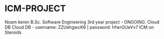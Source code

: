 # ICM-PROJECT
Noam keren B.Sc. Software Engineering 3rd year project - ONGOING.  Cloud DB Cloud DB - username: ZZUehgwcK6 | password: hfwrGUeVv7  ICM on Steroids

